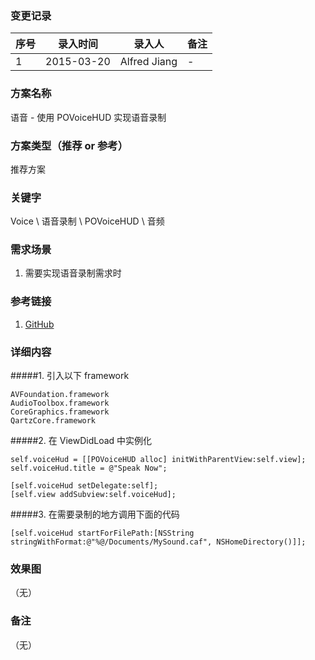 ### 变更记录
| 序号 | 录入时间 | 录入人 | 备注 |
| -- | -- | -- | -- |
| 1 | 2015-03-20 | Alfred Jiang | - |

### 方案名称
语音 - 使用 POVoiceHUD 实现语音录制

### 方案类型（推荐 or 参考）
推荐方案

### 关键字
Voice \ 语音录制 \ POVoiceHUD \ 音频

### 需求场景
1. 需要实现语音录制需求时

### 参考链接
1. [GitHub](https://github.com/polatolu/POVoiceHUD)

### 详细内容

#####1. 引入以下 framework

    AVFoundation.framework
    AudioToolbox.framework
    CoreGraphics.framework
    QartzCore.framework

#####2. 在 ViewDidLoad 中实例化

    self.voiceHud = [[POVoiceHUD alloc] initWithParentView:self.view];
    self.voiceHud.title = @"Speak Now";

    [self.voiceHud setDelegate:self];
    [self.view addSubview:self.voiceHud];

#####3. 在需要录制的地方调用下面的代码

    [self.voiceHud startForFilePath:[NSString stringWithFormat:@"%@/Documents/MySound.caf", NSHomeDirectory()]];

### 效果图
（无）

### 备注
（无）
